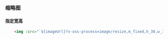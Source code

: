 ### 缩略图
#### 指定宽高
```html
    <img :src="`${imageUrl}?x-oss-process=image/resize,m_fixed,h_30,w_30`" alt="" />
```
